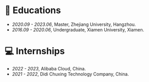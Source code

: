 # 📖 Educations
- *2020.09 - 2023.06*, Master, Zhejiang University, Hangzhou.
- *2016.09 - 2020.06*, Undergraduate, Xiamen University, Xiamen.

# 💻 Internships
- *2022 - 2023*, Alibaba Cloud, China.
- *2021 - 2022*, Didi Chuxing Technology Company, China.
